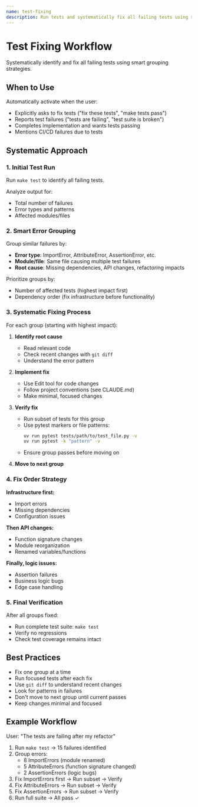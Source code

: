 ```yaml
---
name: test-fixing
description: Run tests and systematically fix all failing tests using smart error grouping. Use when user asks to fix failing tests, mentions test failures, runs test suite and failures occur, or requests to make tests pass. Activates on phrases like "fix the tests", "tests are failing", "make the test suite green", "run tests and fix failures", or "tests aren't passing".
---
```


# Test Fixing Workflow

Systematically identify and fix all failing tests using smart grouping strategies.

## When to Use

Automatically activate when the user:
- Explicitly asks to fix tests ("fix these tests", "make tests pass")
- Reports test failures ("tests are failing", "test suite is broken")
- Completes implementation and wants tests passing
- Mentions CI/CD failures due to tests

## Systematic Approach

### 1. Initial Test Run

Run `make test` to identify all failing tests.

Analyze output for:
- Total number of failures
- Error types and patterns
- Affected modules/files

### 2. Smart Error Grouping

Group similar failures by:
- **Error type**: ImportError, AttributeError, AssertionError, etc.
- **Module/file**: Same file causing multiple test failures
- **Root cause**: Missing dependencies, API changes, refactoring impacts

Prioritize groups by:
- Number of affected tests (highest impact first)
- Dependency order (fix infrastructure before functionality)

### 3. Systematic Fixing Process

For each group (starting with highest impact):

1. **Identify root cause**
   - Read relevant code
   - Check recent changes with `git diff`
   - Understand the error pattern

2. **Implement fix**
   - Use Edit tool for code changes
   - Follow project conventions (see CLAUDE.md)
   - Make minimal, focused changes

3. **Verify fix**
   - Run subset of tests for this group
   - Use pytest markers or file patterns:
     ```bash
     uv run pytest tests/path/to/test_file.py -v
     uv run pytest -k "pattern" -v
     ```
   - Ensure group passes before moving on

4. **Move to next group**

### 4. Fix Order Strategy

**Infrastructure first:**
- Import errors
- Missing dependencies
- Configuration issues

**Then API changes:**
- Function signature changes
- Module reorganization
- Renamed variables/functions

**Finally, logic issues:**
- Assertion failures
- Business logic bugs
- Edge case handling

### 5. Final Verification

After all groups fixed:
- Run complete test suite: `make test`
- Verify no regressions
- Check test coverage remains intact

## Best Practices

- Fix one group at a time
- Run focused tests after each fix
- Use `git diff` to understand recent changes
- Look for patterns in failures
- Don't move to next group until current passes
- Keep changes minimal and focused

## Example Workflow

User: "The tests are failing after my refactor"

1. Run `make test` → 15 failures identified
2. Group errors:
   - 8 ImportErrors (module renamed)
   - 5 AttributeErrors (function signature changed)
   - 2 AssertionErrors (logic bugs)
3. Fix ImportErrors first → Run subset → Verify
4. Fix AttributeErrors → Run subset → Verify
5. Fix AssertionErrors → Run subset → Verify
6. Run full suite → All pass ✓
